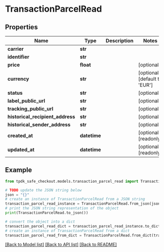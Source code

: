 # TransactionParcelRead



## Properties

Name | Type | Description | Notes
------------ | ------------- | ------------- | -------------
**carrier** | **str** |  | 
**identifier** | **str** |  | 
**price** | **float** |  | [optional] 
**currency** | **str** |  | [optional] [default to 'EUR']
**status** | **str** |  | [optional] 
**label_public_url** | **str** |  | [optional] 
**tracking_public_url** | **str** |  | [optional] 
**historical_recipient_address** | **str** |  | [optional] 
**historical_sender_address** | **str** |  | [optional] 
**created_at** | **datetime** |  | [optional] [readonly] 
**updated_at** | **datetime** |  | [optional] [readonly] 

## Example

```python
from tpdk_safe_checkout.models.transaction_parcel_read import TransactionParcelRead

# TODO update the JSON string below
json = "{}"
# create an instance of TransactionParcelRead from a JSON string
transaction_parcel_read_instance = TransactionParcelRead.from_json(json)
# print the JSON string representation of the object
print(TransactionParcelRead.to_json())

# convert the object into a dict
transaction_parcel_read_dict = transaction_parcel_read_instance.to_dict()
# create an instance of TransactionParcelRead from a dict
transaction_parcel_read_from_dict = TransactionParcelRead.from_dict(transaction_parcel_read_dict)
```
[[Back to Model list]](../README.md#documentation-for-models) [[Back to API list]](../README.md#documentation-for-api-endpoints) [[Back to README]](../README.md)


